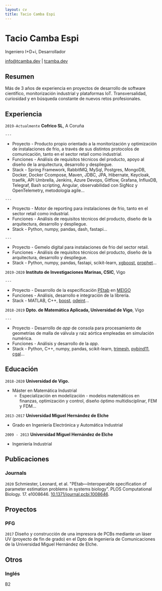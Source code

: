 ```yaml
---
layout: cv
title: Tacio Camba Espi
---
```

# Tacio Camba Espi
Ingeniero I+D+i, Desarrollador

<div id="webaddress">
<a href="mailto:info@tcamba.dev">info@tcamba.dev</a>
| <a href="https://tcamba.dev">tcamba.dev</a>
</div>

## Resumen

Más de 3 años de experiencia en proyectos de desarrollo de software científico, monitorización industrial y plataformas IoT. Transversalidad, curiosidad y en búsqueda constante de nuevos retos profesionales.


## Experiencia

`2019-Actualmente`
__Cofrico SL__, A Coruña

`---`
      
- <span class="list-header">Proyecto</span> - Producto propio orientado a la monitorización y optimización de instalaciones de frio, a través de sus distintos protocolos de comunicación, tanto en el sector retail como industrial.
- <span class="list-header">Funciones</span> - Análisis de requisitos técnicos del producto, apoyo al diseño de la arquitectura, desarrollo y despliegue.
- <span class="list-header">Stack</span> - Spring Framework, RabbitMQ, MySql, Postgres, MongoDB, Docker, Docker Ccompose, Maven, JDBC, JPA, Hibernate, Keycloak, traefik, API Umbrella, Jenkins, Azure Devops, Gitflow, Grafana, InfluxDB, Telegraf, Bash scripting, Angular, observabilidad con SigNoz y OpenTelemetry, metodología agile...

`---`
- <span class="list-header">Proyecto</span> - Motor de reporting para instalaciones de frio, tanto en el sector retail como industrial. 
- <span class="list-header">Funciones</span> - Análisis de requisitos técnicos del producto, diseño de la arquitectura, desarrollo y despliegue.
- <span class="list-header">Stack</span> - Python, numpy, pandas, dash, fastapi...  

`---`
- <span class="list-header">Proyecto</span> - Gemelo digital para instalaciones de frio del sector retail.
- <span class="list-header">Funciones</span> - Análisis de requisitos técnicos del producto, diseño de la arquitectura, desarrollo y despliegue. 
- <span class="list-header">Stack</span> - Python, numpy, pandas, fastapi, scikit-learn, [xgboost](https://xgboost.readthedocs.io/en/stable/python/index.html), [prophet](https://facebook.github.io/prophet/)...

`2019-2020`
__Instituto de Investigaciones Marinas, CSIC__, Vigo

`---`

- <span class="list-header">Proyecto</span> - Desarrollo de la especificación [PEtab](https://petab.readthedocs.io/en/stable/) en [MEIGO](http://gingproc.iim.csic.es/meigo.html)
- <span class="list-header">Funciones</span> - Análisis, desarrollo e integración de la librería.
- <span class="list-header">Stack</span> - MATLAB, C++, [boost](https://www.boost.org/), [odeint](https://headmyshoulder.github.io/odeint-v2/)...

`2018-2019`
__Dpto. de Matemática Aplicada, Universidad de Vigo__, Vigo

`---`

- <span class="list-header">Proyecto</span> - Desarrollo de _app_ de consola para procesamiento de geometrías de malla de válvula y raiz aórtica empleadas en simulación numérica.
- <span class="list-header">Funciones</span> - Análisis y desarrollo de la _app_.
- <span class="list-header">Stack</span> - Python, C++, numpy, pandas, scikit-learn, [trimesh](https://github.com/mikedh/trimesh),  [pybind11](https://github.com/pybind/pybind11), [cgal](https://www.cgal.org/)...

## Educación

`2018-2020`
__Universidad de Vigo.__

- Máster en Matemática Industrial
  - Especialización en modelización - modelos matemáticos en finanzas, optimización y control, diseño óptimo multidisciplinar, FEM y FDM...

`2013-2017`
__Universidad Miguel Hernández de Elche__

- Grado en Ingeniería Electrónica y Automática Industrial

`2009 - 2013`
__Universidad Miguel Hernández de Elche__

- Ingeniería Industrial


## Publicaciones

### Journals

`2020`
Schmiester, Leonard, et al. "PEtab—Interoperable specification of parameter estimation problems in systems biology". PLOS Computational Biology. 17. e1008646. [10.1371/journal.pcbi.1008646](https://journals.plos.org/ploscompbiol/article?id=10.1371/journal.pcbi.1008646).


## Proyectos

### PFG

`2017` Diseño y construcción de una impresora de PCBs mediante un láser UV (proyecto de fin de grado) en el Dpto de Ingeniería de Comunicaciones de la Universidad Miguel Hernández de Elche.


## Otros

### Inglés

B2